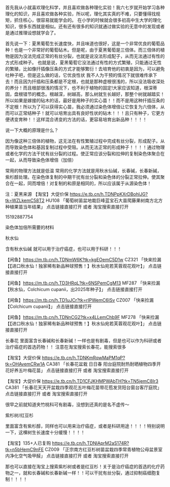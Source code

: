 首先我从小就喜欢理化科学，并且喜欢做各种理化实验！我六七岁就开始学习各种理化的知识，并且喜欢做各种实验，所以呢，理化其实真的不难，只要懂得找规矩，抓住核心，很容易就能学会的。 在小学的时候就会很多初高中生大学的理化知识，很多东西就是相似。还有还有很多的知识就通过做实验的无意中的发现或者是通过推理设想就学会了。

首先说一下：夏黑葡萄生长速度快，并且味道也很好，这是一个非常优良的葡萄品种！也是一个非常好的葡萄砧木。但是呢，由于夏黑葡萄是三倍体。而三倍体的植物是因为没法完成正常的有丝分裂，也就是说没法形成配子，从而无法通过有性的方式形成种子。 也就是说，夏黑葡萄它没法通过有性的方式繁殖，只能通过无性的繁殖，比如像扦插像压条的方式才能够繁衍！去培育他的初衷是因为，可以避免吐种子吧，但是这么做的话，它优良性状 我不人为干预的情况下就很难传承下去！而且因为扦插和压条都是不定根，也就是那种虚根很浅的，所以没法吸收深处的养分！而且根部很浅的情况下，也不利于植物的固定!大家应该知道，根深蒂固，盘根错节的概念。根越深，树越高，那么树就生长越好，那整个树就越踏实！ 所以如果是嫁接的砧木的话，最好是用种子的实心苗！！而不是用这种扦插压条的不定根！所以为了可以获得实心苗，我必须通过染色体增倍让它恢复为六倍体，从而可以正常结种子！就可以培育出具有良好性状的砧木！！！且只有种子，它更方便诱变育种！！这样混合诱变的方法的话，更容易培育出新品种！！！！

说一下大概的原理是什么？

因为像这种三倍体的植物，这无法在有性繁殖过程中完成有丝分裂，形成配子。从而导致染色体和基因复制过程中受阻。从而无法正常的形成种子！！！！通过物理或者化学的方法干扰有丝分裂的过程。使正常应该分裂和拉伸的复制染色体聚合在一起，从而导致染色体增倍（加倍）

常用的物理方法就是低温 常用的化学方法就是用秋水仙碱，长春碱，长春新碱，紫杉醇处理。在染色体复制的中期干扰有丝分裂和染色体的分裂正常拉伸。使其聚合在一起，同而增倍！对复制的和原是相同的，所以应该属于从源染色体！



注：夏黑来源
【淘宝】大促价保 https://e.tb.cn/h.TDNPpKXrDBohlJG?tk=WZLkemC58T2 HU108 「葡萄树苖盆地栽巨峰蓝宝石大苗爬藤果树南方北方种植果苗当年结果」
点击链接直接打开 或者 淘宝搜索直接打开

15192887754


染色体加倍所需要的材料



秋水仙


含有秋水仙碱 就可以用于治疗癌症，也可以用于科研！！！

【闲鱼】https://m.tb.cn/h.TDNmW6K?tk=kgEOemC5D1w CZ321 「快来捡漏【【进口秋水仙！独家稀有新品种球预售！】秋水仙宛若芙蓉观花观叶】」
点击链接直接打开


【闲鱼】https://m.tb.cn/h.TD3HRqL?tk=6NSPemCgM13 MF287 「快来捡漏【秋水仙，Colchicum cupanii，出2025年种子】」
点击链接直接打开


【闲鱼】https://m.tb.cn/h.TD1uJCr?tk=rIPWemC6ISv CZ007 「快来捡漏【Colchicum cupanii】」
点击链接直接打开



【闲鱼】https://m.tb.cn/h.TDNnCG2?tk=x4LLemChb9F MF278 「快来捡漏【【进口秋水仙！独家稀有新品种球预售！】秋水仙宛若芙蓉观花观叶】」
点击链接直接打开






长春花
里面富含长春碱和长春新碱！一样也是有剧毒，但是也可以作为科研或者治疗癌症的首选药物！！
注意在淘宝搜索长春花，能搜索很多



【淘宝】大促价保 https://e.tb.cn/h.TDNKmRqwMaPM1qP?tk=OHAvemCRw1A CA381 「长春花盆栽 日日春 阳台庭院耐热耐晒植物四季开花好养五叶梅花苗」
点击链接直接打开 或者 淘宝搜索直接打开



【淘宝】大促价保 https://e.tb.cn/h.TD1CFJKHMPWAbTH?tk=TN5jemC8Ir3 CA381 「长春花天天开盆栽四季观花五叶梅花苗带花苞发货阳台窗台客厅庭院」
点击链接直接打开 或者 淘宝搜索直接打开






很早之前就知道夹竹桃科可有剧毒，没想到还真的是名不虚传～





紫杉树/红豆杉


里面富含有紫杉醇，同样也可以用来治疗癌症，或者是科研用途！！！！特别说明一下，这棵树生长速度十分缓慢！！！！

【淘宝】135+人已复购 https://e.tb.cn/h.TDNIAprM2aS174R?tk=n5bHemC9nFE CZ009 「正宗南方红豆杉树苗盆栽四季常青植物公母盆景室内净化空气吸甲醛」
点击链接直接打开 或者 淘宝搜索直接打开

那也可以直接在淘宝上搜索紫杉树或者是红豆杉！关于是治疗癌症的首选的化疗药物之一，就和长春碱和长春新碱一样！！可以干扰有丝分裂，通过抑制癌细胞复制！！！！






